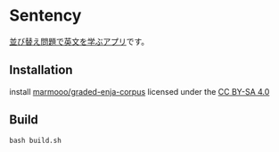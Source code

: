 # Sentency

[並び替え問題で英文を学ぶアプリ](https://marmooo.github.io/sentency/)です。

## Installation

install
[marmooo/graded-enja-corpus](https://github.com/marmooo/graded-enja-corpus)
licensed under the
[CC BY-SA 4.0](https://creativecommons.org/licenses/by-sa/4.0/)

## Build

```
bash build.sh
```
